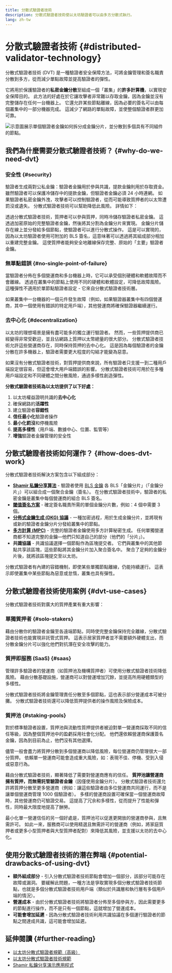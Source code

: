```yaml
---
title: 分散式驗證者技術
description: 分散式驗證者技術使以太坊驗證者可以由多方分散式執行。
lang: zh-tw
---
```


# 分散式驗證者技術 {#distributed-validator-technology}

分散式驗證者技術 (DVT) 是一種驗證者安全保障方法，可將金鑰管理和簽名職責分散到多方，從而減少單點故障並提高驗證者的彈性。

它將用於保護驗證者的**私密金鑰分散**至組成一個「叢集」的**許多計算機**，以實現安全保障目的。 此方法的好處在於它讓攻擊者非常難以存取金鑰，因為金鑰並沒有完整儲存在任何一台機器上。 它還允許某些節點離線，因為必要的簽名可以由每個叢集中的一部分機器完成。 這減少了網路的單點故障，並使整個驗證者群更加可靠。

![示意圖展示單個驗證者金鑰如何拆分成金鑰分片，並分散到多個具有不同組件的節點。](./dvt-cluster.png)

## 我們為什麼需要分散式驗證者技術？ {#why-do-we-need-dvt}

### 安全性 {#security}

驗證者生成兩對公私金鑰：驗證者金鑰用於參與共識，提款金鑰則用於存取資金。 雖然驗證者可以保護冷儲存中的提款金鑰，但驗證者金鑰必須 24 小時連網。 如果驗證者私密金鑰外洩，攻擊者可以控制驗證者，從而可能導致質押者的以太幣遭罰沒或遺失。 分散式驗證者技術可以幫助降低此風險。 詳情如下：

透過分散式驗證者技術，質押者可以參與質押，同時冷儲存驗證者私密金鑰。 這透過加密原始的完整驗證者金鑰，然後將其分割為金鑰分片來實現。 金鑰分片儲存在線上並分發給多個節點，使驗證者可以進行分散式操作。 這是可以實現的，因為以太坊驗證者使用可附加的 BLS 簽名，這意味著可以透過將其組成部分相加以重建完整金鑰。 這使質押者能夠安全地離線保存完整、原始的「主要」驗證者金鑰。

### 無單點錯誤 {#no-single-point-of-failure}

當驗證者分佈在多個營運商和多台機器上時，它可以承受個別硬體和軟體故障而不會離線。 透過在叢集中的節點上使用不同的硬體和軟體設定，可降低故障風險。 這種彈性不適用於單節點驗證者設定 - 它來自分散式驗證者技術層。

如果叢集中一台機器的一個元件發生故障（例如，如果驗證器叢集中有四個營運商，其中一個使用有錯誤的特定用戶端），其他營運商將確保驗證器繼續運行。

### 去中心化 {#decentralization}

以太坊的理想場景是擁有盡可能多的獨立運行驗證者。 然而，一些質押提供商已經變得非常受歡迎，並且佔網路上質押以太幣總量的很大部分。 分散式驗證者技術允許這些營運商存在，同時保持質押的去中心化。 這是因為每個驗證者的金鑰分散在許多機器上，驗證者需要更大程度的勾結才能變為惡意。

如果沒有分散式驗證者技術，對質押提供商來說，所有驗證者只支援一到二種用戶端設定很容易，但這會增大用戶端錯誤的影響。 分散式驗證者技術可用於在多種用戶端設定和不同硬體之間分散風險，通過多樣性創造彈性。

**分散式驗證者技術為以太坊提供了以下好處：**

1. 以太坊權益證明共識的**去中心化**
2. 確保網路的**活躍性**
3. 建立驗證者**容錯性**
4. **信任最小化**驗證者操作
5. **最小化罰沒**和停機風險
6. **提高多樣性**（用戶端、數據中心、位置、監管等）
7. **增強**驗證者金鑰管理的安全性

## 分散式驗證者技術如何運作？ {#how-does-dvt-work}

分散式驗證者技術解決方案包含以下組成部分：

- **[Shamir 私鑰分享算法](https://medium.com/@keylesstech/a-beginners-guide-to-shamir-s-secret-sharing-e864efbf3648)** - 驗證者使用 [BLS 金鑰](https://en.wikipedia.org/wiki/BLS_digital_signature) 各 BLS「金鑰分片」（「金鑰分片」）可以組合成一個聚合金鑰（簽名）。 在分散式驗證者技術中，驗證者的私密金鑰是叢集中每個營運商的組合 BLS 簽名。
- **[閾值簽名方案](https://medium.com/nethermind-eth/threshold-signature-schemes-36f40bc42aca)** - 確定簽名職責所需的單個金鑰分片數，例如：4 個中需要 3 個。
- **[分佈式金鑰生成 (DKG) 協議](https://medium.com/toruslabs/what-distributed-key-generation-is-866adc79620)** - 一種加密過程，用於生成金鑰分片，並將現有或新的驗證者金鑰分片分發給叢集中的節點。
- **[多方計算 (MPC)](https://messari.io/report/applying-multiparty-computation-to-the-world-of-blockchains)** - 完整的驗證者金鑰使用多方計算秘密生成。 任何單獨營運商都不知道完整的金鑰—他們只知道自己的部分（他們的「分片」）。
- **共識協議** - 共識協議選擇一個節點作為區塊提交者。 它們與叢集中的其他節點共享該區塊，這些節點將其金鑰分片加入聚合簽名中。 聚合了足夠的金鑰分片後，就將該區塊提交至以太坊。

分散式驗證者有內建的容錯機制，即使某些單獨節點離線，仍能持續運行。 這表示即使叢集中某些節點為惡意或怠惰，叢集也具有彈性。

## 分散式驗證者技術使用案例 {#dvt-use-cases}

分散式驗證者技術對廣大的質押產業有重大影響：

### 單獨質押者 {#solo-stakers}

藉由分散你的驗證者金鑰至各遠端節點，同時使完整金鑰保持完全離線，分散式驗證者技術也能實現非託管式質押。 這表示居家質押者並不需要額外硬體支出，而分散金鑰分片可以強化他們對抗潛在安全攻擊的能力。

### 質押即服務 (SaaS) {#saas}

管理許多驗證者的營運商（如質押池及機構質押者）可使用分散式驗證者技術降低風險。 藉由分散基礎設施，營運商可以對營運增加冗餘，並提高所用硬體類型的多樣性。

分散式驗證者技術將金鑰管理責任分散至多個節點，這也表示部分營運成本可被分攤。 分散式驗證者技術還可以降低質押提供者的操作風險及保險成本。

### 質押池 {#staking-pools}

對於標準驗證者設置，質押池與流動性質押提供者被迫對單一營運商採取不同的信任等級，因為整個質押池中的盈虧採用社會化分配。 他們還依賴營運商保護簽名金鑰，因為到目前為止，他們沒有其他選擇。

儘管一般會盡力將質押分散到多個營運商以降低風險，每位營運商仍管理很大一部分質押。 依賴單一營運商可能會造成重大風險，如：表現不佳、停機、受到入侵或惡意行為。

藉由分散式驗證者技術，顯著降低了需要對營運商應有的信任。 **質押池讓營運商擁有質押，而無需託管驗證者金鑰**（因僅使用金鑰分片）。 分散式驗證者技術還允許將質押分散至更多營運商（例如：讓這些驗證者由多位營運商共同運行，而不是讓單個營運商管理 1000 個驗證者）。 多樣的營運商設置可確保當一個營運商故障時，其他營運商仍可驗證交易。 這提高了冗余和多樣性，從而提升了性能和彈性，同時最大限度地提高了酬勞。

最小化單一營運信任的另一個好處是，質押池可以促進更開放的營運商參與，且無需許可。 如此一來，服務商可以使用精選且無需許可的營運商（例如，將家庭質押者或更多小型質押者與大型質押者配對）來降低其風險，並支援以太坊的去中心化。

## 使用分散式驗證者技術的潛在弊端 {#potential-drawbacks-of-using-dvt}

- **額外組成部分** - 引入分散式驗證者技術節點會增加一個部分，該部分可能存在故障或漏洞。 要緩解此問題，一種方法是爭取實現多個分散式驗證者技術節點，也就是多個分散式驗證者技術用戶端（類似於共識層和執行層有多個用戶端的情況）。
- **營運成本** - 由於分散式驗證者技術將驗證者分佈至多個參與方，因此需要更多的節點進行操作，而不是只有一個節點，這就增加了營運成本。
- **可能會增加延遲** - 因為分散式驗證者技術利用共識協議在多個運行驗證者的節點之間達成共識，這可能會增加延遲。

## 延伸閱讀 {#further-reading}

- [以太坊分散式驗證者規範（高級）](https://github.com/ethereum/distributed-validator-specs)
- [以太坊分散式驗證者技術規範](https://github.com/ethereum/distributed-validator-specs/tree/dev/src/dvspec)
- [Shamir 私鑰分享演示應用程式](https://iancoleman.io/shamir/)
